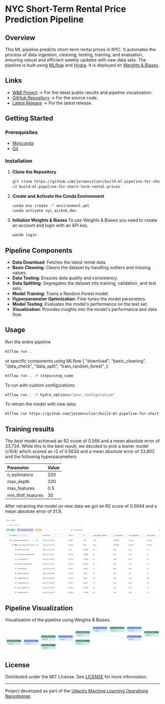 # NYC Short-Term Rental Price Prediction Pipeline

## Overview
This ML pipeline predicts short-term rental prices in NYC. It automates the process of data ingestion, cleaning, 
testing, training, and evaluation, ensuring robust and efficient weekly updates with new data sets. The pipeline is
built using [MLflow](https://mlflow.org/) and [Hydra](https://hydra.cc/). It is deployed on [Weights & Biases](https://wandb.ai/).


## Links
- [W&B Project](https://wandb.ai/jeroencvlier/nyc_airbnb) -> For the latest public results and pipeline visualization.
- [GitHub Repository](https://github.com/jeroencvlier/build-ml-pipeline-for-short-term-rental-prices) -> For the source code.
- [Latest Release](https://github.com/jeroencvlier/build-ml-pipeline-for-short-term-rental-prices/releases/latest) -> For the latest release.

## Getting Started
### Prerequisites
- [Miniconda](https://docs.conda.io/en/latest/miniconda.html)
- [Git](https://git-scm.com/downloads)

### Installation
1. **Clone the Repository**
   ```bash
   git clone https://github.com/jeroencvlier/build-ml-pipeline-for-short-term-rental-prices.git
   cd build-ml-pipeline-for-short-term-rental-prices
   ```

2. **Create and Activate the Conda Environment**

   ```bash
   conda env create -f environment.yml
   conda activate nyc_airbnb_dev
   ```

3. **Initialize Weights & Biases**
To use Weights & Biases you need to create an account and login with an API key.

   ```bash
   wandb login
   ```

## Pipeline Components
- **Data Download**: Fetches the latest rental data.
- **Basic Cleaning**: Cleans the dataset by handling outliers and missing values.
- **Data Testing**: Ensures data quality and consistency.
- **Data Splitting**: Segregates the dataset into training, validation, and test sets.
- **Model Training**: Trains a Random Forest model.
- **Hyperparameter Optimization**: Fine-tunes the model parameters.
- **Model Testing**: Evaluates the model's performance on the test set.
- **Visualization**: Provides insights into the model's performance and data flow.

## Usage
Run the entire pipeline 
```bash
mlflow run . 
```

or specific components using MLflow [
    "download",
    "basic_cleaning",
    "data_check",
    "data_split",
    "train_random_forest",
]:

```bash
mlflow run . -P steps=step_name
```
To run with custom configurations:
```bash
mlflow run . -P hydra_options="your_configuration"
```

To retrain the model with new data:
```bash
mlflow run https://github.com/jeroencvlier/build-ml-pipeline-for-short-term-rental-prices.git -v 1.0.2 -P hydra_options="etl.sample='sample2.csv'"
```

## Training results
The best model achieved an R2 score of 0.566 and a mean absolute error of 33.734. While this is the
best result, we decided to pick a leaner model (v104) which scored an r2 of 0.5634 and a mean absolute error of 33.802
and the following hyperparameters:

| Parameter | Value |
| :--- | :--- |
| n_estimators | 200 |
| max_depth | 100 |
| max_features | 0.5 |
| min_tfidf_features | 30 |

After retraining the model on new data we got an R2 score of 0.5944 and a mean absolute error of 31.9.

![hyperparameters](images/hyperparameter-tunning-results.png "Hyperparameter tuning results")

## Pipeline Visualization
Visualization of the pipeline using Weights & Biases.
![pipeline](images/wandb-pipeline.png "Pipeline")

## License
Distributed under the MIT License. See [LICENSE](LICENSE.txt) for more information.

---

Project developed as part of the [Udacity Machine Learning Operations Nanodegree](https://www.udacity.com/course/machine-learning-dev-ops-engineer-nanodegree--nd0821).
